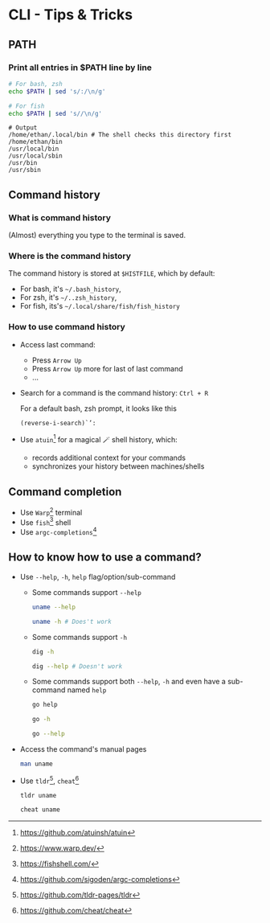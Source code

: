 # CLI - Tips & Tricks

## PATH

### Print all entries in $PATH line by line

```bash
# For bash, zsh
echo $PATH | sed 's/:/\n/g'
```

```bash
# For fish
echo $PATH | sed 's//\n/g'
```

```
# Output
/home/ethan/.local/bin # The shell checks this directory first
/home/ethan/bin
/usr/local/bin
/usr/local/sbin
/usr/bin
/usr/sbin
```

## Command history

### What is command history

(Almost) everything you type to the terminal is saved.

### Where is the command history

The command history is stored at `$HISTFILE`, which by default:

- For bash, it's `~/.bash_history`,
- For zsh, it's `~/..zsh_history`,
- For fish, its's `~/.local/share/fish/fish_history`

### How to use command history

- Access last command:

  - Press `Arrow Up`
  - Press `Arrow Up` more for last of last command
  - ...

- Search for a command is the command history: `Ctrl + R`

  For a default bash, zsh prompt, it looks like this

  ```
  (reverse-i-search)`’:
  ```

- Use `atuin`[^atuin] for a magical 🪄 shell history, which:
  - records additional context for your commands
  - synchronizes your history between machines/shells

## Command completion

- Use `Warp`[^Warp] terminal
- Use `fish`[^fish] shell
- Use `argc-completions`[^argc-completions]

## How to know how to use a command?

- Use `--help`, `-h`, `help` flag/option/sub-command

  - Some commands support `--help`

    ```bash
    uname --help
    ```

    ```bash
    uname -h # Does't work
    ```

  - Some commands support `-h`

    ```bash
    dig -h
    ```

    ```bash
    dig --help # Doesn't work
    ```

  - Some commands support both `--help`, `-h` and even have a sub-command named `help`

    ```bash
    go help
    ```

    ```bash
    go -h
    ```

    ```bash
    go --help
    ```

- Access the command's manual pages

  ```bash
  man uname
  ```

- Use `tldr`[^tldr], `cheat`[^cheat]

  ```bash
  tldr uname
  ```

  ```bash
  cheat uname
  ```

[^atuin]: https://github.com/atuinsh/atuin
[^argc-completions]: https://github.com/sigoden/argc-completions
[^Warp]: https://www.warp.dev/
[^fish]: https://fishshell.com/
[^tldr]: https://github.com/tldr-pages/tldr
[^cheat]: https://github.com/cheat/cheat
